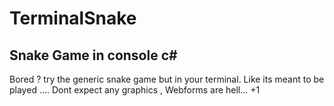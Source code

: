 # TerminalSnake
Snake Game in console c#
-------------------------
Bored ? try the generic snake game but in your terminal.
Like its meant to be played ....
Dont expect any graphics , Webforms are hell...
+1
